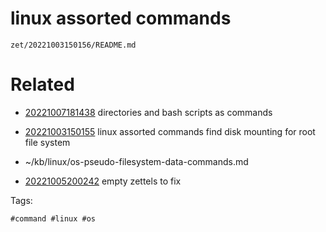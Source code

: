 # linux assorted commands

` zet/20221003150156/README.md `

# Related

- [20221007181438](/zet/20221007181438/README.md) directories and bash scripts as commands

- [20221003150155](/zet/20221003150155/README.md) linux assorted commands find disk mounting for root file system
- ~/kb/linux/os-pseudo-filesystem-data-commands.md
- [20221005200242](/zet/20221005200242/README.md) empty zettels to fix

Tags:

    #command #linux #os 
